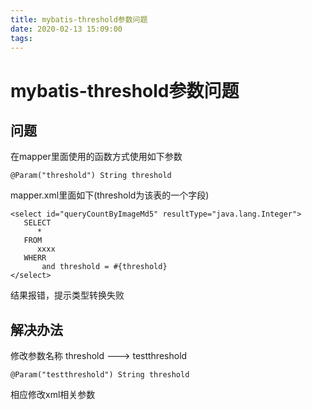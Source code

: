 ```yaml
---
title: mybatis-threshold参数问题
date: 2020-02-13 15:09:00
tags:
---
```


# mybatis-threshold参数问题

## 问题

在mapper里面使用的函数方式使用如下参数

```
@Param("threshold") String threshold
```

mapper.xml里面如下(threshold为该表的一个字段)

```
<select id="queryCountByImageMd5" resultType="java.lang.Integer">
   SELECT
      *
   FROM
      xxxx
   WHERR
       and threshold = #{threshold}
</select>
```

结果报错，提示类型转换失败

## 解决办法

修改参数名称   threshold  ---> testthreshold

```
@Param("testthreshold") String threshold
```

相应修改xml相关参数

